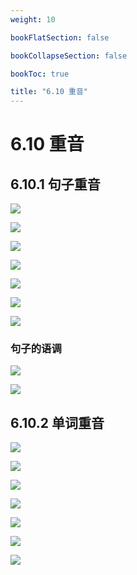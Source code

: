 ```yaml
---
weight: 10

bookFlatSection: false

bookCollapseSection: false

bookToc: true

title: "6.10 重音"
---
```


# 6.10 重音

## 6.10.1 句子重音

![](https://cdn.xiaobinqt.cn/xiaobinqt.io/20230603/0d73bb86baac42f38f79c3d993e20a17.png?imageView2/0/q/75|watermark/2/text/eGlhb2JpbnF0/font/dmlqYXlh/fontsize/1000/fill/IzVDNUI1Qg==/dissolve/52/gravity/SouthEast/dx/15/dy/15)

![](https://cdn.xiaobinqt.cn/xiaobinqt.io/20230603/75d01fe149aa4a2f94468bf4e3b539f3.png?imageView2/0/q/75|watermark/2/text/eGlhb2JpbnF0/font/dmlqYXlh/fontsize/1000/fill/IzVDNUI1Qg==/dissolve/52/gravity/SouthEast/dx/15/dy/15)

![](https://cdn.xiaobinqt.cn/xiaobinqt.io/20230603/2df443d49d004ef88c1fcbf8e501d4b7.png?imageView2/0/q/75|watermark/2/text/eGlhb2JpbnF0/font/dmlqYXlh/fontsize/1000/fill/IzVDNUI1Qg==/dissolve/52/gravity/SouthEast/dx/15/dy/15)

![](https://cdn.xiaobinqt.cn/xiaobinqt.io/20230603/37a6fe1558664a2092cefe5b623075d4.png?imageView2/0/q/75|watermark/2/text/eGlhb2JpbnF0/font/dmlqYXlh/fontsize/1000/fill/IzVDNUI1Qg==/dissolve/52/gravity/SouthEast/dx/15/dy/15)

![](https://cdn.xiaobinqt.cn/xiaobinqt.io/20230603/efd48ba1367c4fe2beb46258eb09e642.png?imageView2/0/q/75|watermark/2/text/eGlhb2JpbnF0/font/dmlqYXlh/fontsize/1000/fill/IzVDNUI1Qg==/dissolve/52/gravity/SouthEast/dx/15/dy/15)

![](https://cdn.xiaobinqt.cn/xiaobinqt.io/20230603/fd8076af209443c59cc451ec74dccc9e.png?imageView2/0/q/75|watermark/2/text/eGlhb2JpbnF0/font/dmlqYXlh/fontsize/1000/fill/IzVDNUI1Qg==/dissolve/52/gravity/SouthEast/dx/15/dy/15)

![](https://cdn.xiaobinqt.cn/xiaobinqt.io/20230603/a1753e0c4d7242dfaa5a01af179e7a59.png?imageView2/0/q/75|watermark/2/text/eGlhb2JpbnF0/font/dmlqYXlh/fontsize/1000/fill/IzVDNUI1Qg==/dissolve/52/gravity/SouthEast/dx/15/dy/15)

### 句子的语调

![](https://cdn.xiaobinqt.cn/xiaobinqt.io/20230603/c4a3461af1874b0cbdbaf174a1b53c92.png?imageView2/0/q/75|watermark/2/text/eGlhb2JpbnF0/font/dmlqYXlh/fontsize/1000/fill/IzVDNUI1Qg==/dissolve/52/gravity/SouthEast/dx/15/dy/15)

![](https://cdn.xiaobinqt.cn/xiaobinqt.io/20230603/fe98c23366cf4ebab8e73527b0392257.png?imageView2/0/q/75|watermark/2/text/eGlhb2JpbnF0/font/dmlqYXlh/fontsize/1000/fill/IzVDNUI1Qg==/dissolve/52/gravity/SouthEast/dx/15/dy/15)

## 6.10.2 单词重音

![](https://cdn.xiaobinqt.cn/xiaobinqt.io/20230603/5372b819a5414ff385891779a634f902.png?imageView2/0/q/75|watermark/2/text/eGlhb2JpbnF0/font/dmlqYXlh/fontsize/1000/fill/IzVDNUI1Qg==/dissolve/52/gravity/SouthEast/dx/15/dy/15)

![](https://cdn.xiaobinqt.cn/xiaobinqt.io/20230603/247e318d530c47b9bb9a333e37d60787.png?imageView2/0/q/75|watermark/2/text/eGlhb2JpbnF0/font/dmlqYXlh/fontsize/1000/fill/IzVDNUI1Qg==/dissolve/52/gravity/SouthEast/dx/15/dy/15)

![](https://cdn.xiaobinqt.cn/xiaobinqt.io/20230603/7bc824bd52d84790ae09df8d487ce44f.png?imageView2/0/q/75|watermark/2/text/eGlhb2JpbnF0/font/dmlqYXlh/fontsize/1000/fill/IzVDNUI1Qg==/dissolve/52/gravity/SouthEast/dx/15/dy/15)

![](https://cdn.xiaobinqt.cn/xiaobinqt.io/20230603/b4a06dc512464a93ad712e3c10d48305.png?imageView2/0/q/75|watermark/2/text/eGlhb2JpbnF0/font/dmlqYXlh/fontsize/1000/fill/IzVDNUI1Qg==/dissolve/52/gravity/SouthEast/dx/15/dy/15)

![](https://cdn.xiaobinqt.cn/xiaobinqt.io/20230603/8f6443db69a842418a5324fcc2d8c8c9.png?imageView2/0/q/75|watermark/2/text/eGlhb2JpbnF0/font/dmlqYXlh/fontsize/1000/fill/IzVDNUI1Qg==/dissolve/52/gravity/SouthEast/dx/15/dy/15)

![](https://cdn.xiaobinqt.cn/xiaobinqt.io/20230603/6699a6e7470249ba9ae0aa6fed86cfee.png?imageView2/0/q/75|watermark/2/text/eGlhb2JpbnF0/font/dmlqYXlh/fontsize/1000/fill/IzVDNUI1Qg==/dissolve/52/gravity/SouthEast/dx/15/dy/15)

![](https://cdn.xiaobinqt.cn/xiaobinqt.io/20230603/2f056c8fa55a4e7185d75d88a76485b5.png?imageView2/0/q/75|watermark/2/text/eGlhb2JpbnF0/font/dmlqYXlh/fontsize/1000/fill/IzVDNUI1Qg==/dissolve/52/gravity/SouthEast/dx/15/dy/15)
































